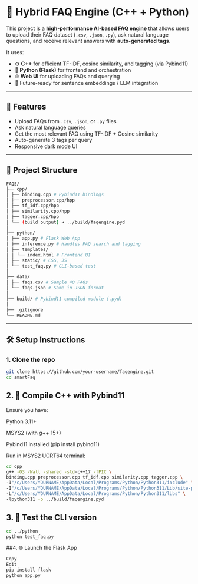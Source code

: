 # 🤖 Hybrid FAQ Engine (C++ + Python)

This project is a **high-performance AI-based FAQ engine** that allows users to upload their FAQ dataset (`.csv`, `.json`, `.py`), ask natural language questions, and receive relevant answers with **auto-generated tags**.

It uses:
- ⚙️ **C++** for efficient TF-IDF, cosine similarity, and tagging (via Pybind11)
- 🐍 **Python (Flask)** for frontend and orchestration
- 🌐 **Web UI** for uploading FAQs and querying
- 🧠 Future-ready for sentence embeddings / LLM integration

---

## 🚀 Features

- Upload FAQs from `.csv`, `.json`, or `.py` files
- Ask natural language queries
- Get the most relevant FAQ using TF-IDF + Cosine similarity
- Auto-generate 3 tags per query
- Responsive dark mode UI

---

## 📁 Project Structure
```bash
FAQS/
├── cpp/
│ ├── binding.cpp # Pybind11 bindings
│ ├── preprocessor.cpp/hpp
│ ├── tf_idf.cpp/hpp
│ ├── similarity.cpp/hpp
│ ├── tagger.cpp/hpp
│ └── (build output) ➜ ../build/faqengine.pyd
│
├── python/
│ ├── app.py # Flask Web App
│ ├── inference.py # Handles FAQ search and tagging
│ ├── templates/
│ │ └── index.html # Frontend UI
│ ├── static/ # CSS, JS
│ └── test_faq.py # CLI-based test
│
├── data/
│ ├── faqs.csv # Sample 40 FAQs
│ └── faqs.json # Same in JSON format
│
├── build/ # Pybind11 compiled module (.pyd)
│
├── .gitignore
└── README.md

```
---

## 🛠️ Setup Instructions

### 1. Clone the repo

```bash
git clone https://github.com/your-username/faqengine.git
cd smartFaq
```

## 2. 🧱 Compile C++ with Pybind11
Ensure you have:

Python 3.11+

MSYS2 (with g++ 15+)

Pybind11 installed (pip install pybind11)

Run in MSYS2 UCRT64 terminal:
```bash
cd cpp
g++ -O3 -Wall -shared -std=c++17 -fPIC \
binding.cpp preprocessor.cpp tf_idf.cpp similarity.cpp tagger.cpp \
-I"/c/Users/YOURNAME/AppData/Local/Programs/Python/Python311/include" \
-I"/c/Users/YOURNAME/AppData/Local/Programs/Python/Python311/Lib/site-packages/pybind11/include" \
-L"/c/Users/YOURNAME/AppData/Local/Programs/Python/Python311/libs" \
-lpython311 -o ../build/faqengine.pyd
```
## 3. 🧪 Test the CLI version
```bash
cd ../python
python test_faq.py
```
##4. 🌐 Launch the Flask App
```bash
Copy
Edit
pip install flask
python app.py
```
